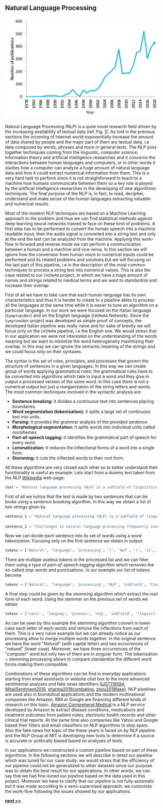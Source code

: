 ## Natural Language Processing

![Number of publications containing the sentence "natural language processing" in PubMed in the period 1978–2018. As of 2018, PubMed comprised more than 29 million citations for biomedical literature.](../../../../img/pubmed_nlp.png)

Natural Language Processing (NLP) is a quite novel research field driven by the increasing availability of textual data (ref. Fig. [1](../../../../img/pubmed_nlp.png)).
As told in the previous sections the incoming of Internet world exponentially increase the amount of data shared by people and the major part of them are textual data, i.e data composed by words, phrases and more in general texts.
The NLP joins together techniques coming from the linguistic, computer science, information theory and artificial intelligence researches and it concerns the interactions between human languages and computers, or in other words it studies how a computer can analyze a huge amount of natural language data and how it could extract numerical information from them.
This is a very hard task to perform since it is not straightforward to teach to a machine how humans communicate between them so a key role is played by the artificial intelligence researches in the developing of new algorithmic techniques.
The final purpose of the NLP is, in fact, to read, decipher, understand and make sense of the human languages extracting valuable and numerical results.

Most of the modern NLP techniques are based on a Machine Learning approach to the problem and thus we can find statistical methods against deep learning neural networks trained to face on these kind of problems.
A first step has to be performed to convert the human speech into a machine readable input; then the audio signal is converted into a string text and only at the end the text can be analyzed from the machine.
Applying this work-flow in forward and reverse mode we can perform a communication between a human and a machine and vice versa.
In this section we will ignore how the conversion from human voice to numerical inputs could be performed and its related problems and solutions but we will focusing on the last part of this pipeline, i.e in the description of the most common techniques to process a string text into numerical values.
This is also the case related to our `CHIMeRA` project, in which we have a huge amount of names and strings related to medical terms and we want to standardize and increase their overlap.

First of all we have to take care that each human language has its own characteristics and thus it is harder to create to a pipeline ables to process all the languages at the same time while it is easier to tune an algorithm on a particular language.
In our work we were focused on the Italian language (`SymptomsNet`) and on the English language (`CHIMeRA` Network).
Since the `SymptomsNet` project was developed as simple proof of concepts, the developed Italian pipeline was really naive and for sake of brevity we will focus only on the `CHIMeRA` pipeline, i.e the English one.
We would stress that in our application we were not interested on the understanding of the words meaning but we want to minimize the word heterogeneity maximizing their overlap.
In this way we can ignore the semantic meaning of the strings and we could focus only on their syntaxes.

The syntax is the set of rules, principles, and processes that govern the structure of sentences in a given languages.
In this way we can create group of words applying grammatical rules: the grammatical rules have to be converted into algorithms which take in input a word and they give in output a processed version of the same word.
In this case there is not a numerical output but just a reorganization of the string letters and words.
The most common techniques involved in the syntactic analysis are:

* **Sentence breaking:** it divides a continuous text into sentences placing boundaries.
* **Word segmentation (tokenization):** it splits a large set of continuous text into units.
* **Parsing:** it provides the grammar analysis of the provided sentence.
* **Morphological segmentation:** it splits words into individual units called morphemes.
* **Part-of-speech tagging:** it identifies the grammatical part of speech for every word.
* **Lemmatization:** it reduces the inflectional forms of a word into a single form.
* **Stemming:** it cuts the inflected words to their root form.

All these algorithms are very closed each other so to better understand their functionality is useful an example.
Lets start from a dummy text taken from the NLP [Wikipedia](https://en.wikipedia.org/wiki/Natural_language_processing) web-page:

```python
text = "Natural language processing (NLP) is a subfield of linguistics, computer science, information engineering, and artificial intelligence concerned with the interactions between computers and human (natural) languages, in particular how to program computers to process and analyze large amounts of natural language data. Challenges in natural language processing frequently involve speech recognition, natural language understanding, and natural language generation."
```

First of all we notice that the text is made by two sentences that can be broke using a *sentence breaking* algorithm.
In this way we obtain a list of two strings given by

```python
sentence_1 = "Natural language processing (NLP) is a subfield of linguistics, computer science, information engineering, and artificial intelligence concerned with the interactions between computers and human (natural) languages, in particular how to program computers to process and analyze large amounts of natural language data."

sentence_2 = "Challenges in natural language processing frequently involve speech recognition, natural language understanding, and natural language generation."
```

Now we can divide each sentence into its set of words using a word *tokenization*.
Focusing only on the first sentence we obtain in output:

```python
tokens = ['Natural', 'language', 'processing', '(', 'NLP', ')', 'is', 'a', 'subfield', 'of', 'linguistics', ',', 'computer', 'science', ',', 'information', 'engineering', ',', 'and', 'artificial', 'intelligence', 'concerned', 'with', 'the', 'interactions', 'between', 'computers', 'and', 'human', '(', 'natural', ')', 'languages', ',', 'in', 'particular', 'how', 'to', 'program', 'computers', 'to', 'process', 'and', 'analyze', 'large', 'amounts', 'of', 'natural', 'language', 'data', '.']
```

There are multiple useless tokens in the processed list and we can filter them using a type of *part-of-speech tagging* algorithm which removes the so-called *stop words* and punctuations.
In our example our list of tokens become

```python
tokens = ['Natural', 'language', 'processing', 'NLP', 'subfield', 'linguistics', 'computer', 'science', 'information', 'engineering', 'artificial', 'intelligence', 'concerned', 'interactions', 'computers','human', 'natural', 'languages', 'particular', 'program', 'computers', 'process', 'analyze', 'large', 'amounts', 'natural', 'language', 'data']
```

A final step could be given by the *stemming* algorithm which extract the root form of each word.
Using the stemmer on the previous set of words we obtain

```python
tokens = ['natur', 'languag', 'process', 'nlp', 'subfield', 'linguist', 'comput', 'scienc', 'inform', 'engin', 'artifici', 'intellig', 'concern', 'interact', 'comput', 'human', 'natur', 'languag', 'particular', 'program', 'comput', 'process', 'analyz', 'larg', 'amount', 'natur', 'languag', 'data']
```

As can be seen by this example the stemming algorithm convert in lower case each letter of each words and remove the inflections from each of them.
This is a very naive example but we can already notice as our processing allow to merge multiple words together.
In the original sentence we have the word "*Natural*" (with capital letter) and two occurrences of "*natural*" (lower case).
Moreover, we have three occurrences of the "*computer*" word but only two of them are in singular form.
The tokenization + stemming processing allows to compare standardize the different word forms making them compatible.

Combinations of these algorithms can be find in everyday applications starting from email assistants or website chat box to the more advanced sentimental analyses and fake news identifiers [[IJST119594](http://www.indjst.org/index.php/indjst/article/view/119594), [MitaliSentiment2016](https://www.researchgate.net/publication/312559872_Techniques_for_sentiment_analysis_of_Twitter_data_A_comprehensive_survey), [sharma2019combating](https://arxiv.org/abs/1901.06437), [zhou2018fake](https://arxiv.org/abs/1812.00315)].
NLP pipelines are used also in biomedical applications and the modern multinational companies like Amazon, IBM or Google are financing different kinds of research on this topic.
[Amazon Comprehend Medical](https://aws.amazon.com/it/comprehend/medical/) is a NLP service developed by Amazon to extract disease conditions, medications and treatment outcomes from patient notes, electronic health records and other clinical trial reports.
At the same time also companies like Yahoo and Google based their filters and email classifiers on NLP algorithms to stop spam.
Also the fake news hot topic of the these years is faced on by NLP pipeline and the NLP Group at MIT is developing new tools to determine if a source is accurate or politically biased based on analyses of texts.

In our applications we constructed a custom pipeline based on part of these algorithms.
In the following sections we will describe in detail our pipeline which was tuned for our case study: we would stress that the efficiency of our pipeline could not be generalized to other datasets since our purpose was to obtain the best result for our applications.
In other words, we can say that we had fine-tuned our pipeline based on the data used in this project.
Moreover we have to clarify that our pipeline is not fully-automatic but it was made according to a semi-supervised approach: we customize the work-flow following the issues showed by our applications.


[**next >>**](./Dataset.md)

